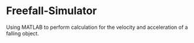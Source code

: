# Freefall-Simulator
Using MATLAB to perform calculation for the velocity and acceleration of a falling object. 
